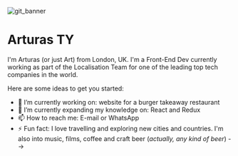 ![git_banner](https://user-images.githubusercontent.com/30295076/189889778-8b409aec-efd1-4257-a68e-73a43bf20d31.jpg)

# Arturas TY
I'm Arturas (or just Art) from London, UK. I'm a Front-End Dev currently working as part of the Localisation Team for one of the leading top tech companies in the world.

Here are some ideas to get you started:

- 🔭 I’m currently working on: website for a burger takeaway restaurant
- 🏫 I’m currently expanding my knowledge on: React and Redux
- 📫 How to reach me: E-mail or WhatsApp
- ⚡ Fun fact: I love travelling and exploring new cities and countries. I'm also into music, films, coffee and craft beer (*actually, any kind of beer*)
-->
